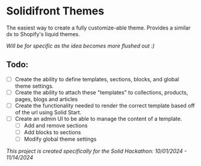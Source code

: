 # Solidifront Themes

The easiest way to create a fully customize-able theme. Provides a similar dx to Shopify's liquid themes.

_Will be for specific as the idea becomes more flushed out :)_

## Todo:

- [ ] Create the ability to define templates, sections, blocks, and global theme settings.
- [ ] Create the ability to attach these "templates" to collections, products, pages, blogs and articles
- [ ] Create the functionality needed to render the correct template based off of the url using Solid Start.
- [ ] Create an admin UI to be able to manage the content of a template.
  - [ ] Add and remove sections
  - [ ] Add blocks to sections
  - [ ] Modify global theme settings

_This project is created specifically for the Solid Hackathon: 10/01/2024 - 11/14/2024_
